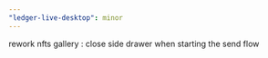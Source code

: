 ```yaml
---
"ledger-live-desktop": minor
---
```


rework nfts gallery : close side drawer when starting the send flow
